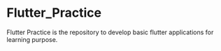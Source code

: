 # Flutter_Practice
Flutter Practice is the repository to develop basic flutter applications for learning purpose.
